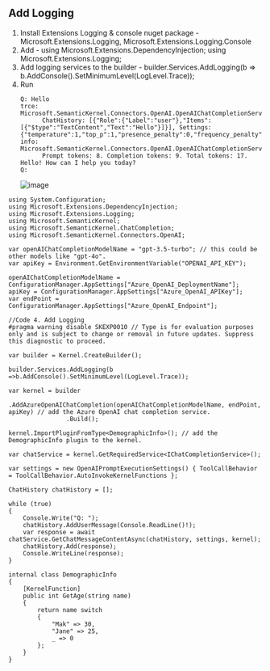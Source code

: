 ﻿## Add Logging
  1. Install Extensions Logging & console nuget package - Microsoft.Extensions.Logging, Microsoft.Extensions.Logging.Console
  1. Add  - using Microsoft.Extensions.DependencyInjection; using Microsoft.Extensions.Logging;
  1. Add logging services to the builder - builder.Services.AddLogging(b => b.AddConsole().SetMinimumLevel(LogLevel.Trace));
  2. Run
      ```console
      Q: Hello
      trce: Microsoft.SemanticKernel.Connectors.OpenAI.OpenAIChatCompletionService[0]
            ChatHistory: [{"Role":{"Label":"user"},"Items":[{"$type":"TextContent","Text":"Hello"}]}], Settings: {"temperature":1,"top_p":1,"presence_penalty":0,"frequency_penalty":0,"max_tokens":null,"stop_sequences":null,"results_per_prompt":1,"seed":null,"response_format":null,"chat_system_prompt":null,"token_selection_biases":null,"ToolCallBehavior":null,"User":null,"logprobs":null,"top_logprobs":null,"model_id":null}
      info: Microsoft.SemanticKernel.Connectors.OpenAI.OpenAIChatCompletionService[0]
            Prompt tokens: 8. Completion tokens: 9. Total tokens: 17.
      Hello! How can I help you today?
      Q:
      ```
      ![image](https://github.com/user-attachments/assets/aa604d7c-5c5e-4cdd-b242-cb7b710b038f)
```
using System.Configuration;
using Microsoft.Extensions.DependencyInjection;
using Microsoft.Extensions.Logging;
using Microsoft.SemanticKernel;
using Microsoft.SemanticKernel.ChatCompletion;
using Microsoft.SemanticKernel.Connectors.OpenAI;

var openAIChatCompletionModelName = "gpt-3.5-turbo"; // this could be other models like "gpt-4o".
var apiKey = Environment.GetEnvironmentVariable("OPENAI_API_KEY");

openAIChatCompletionModelName = ConfigurationManager.AppSettings["Azure_OpenAI_DeploymentName"];
apiKey = ConfigurationManager.AppSettings["Azure_OpenAI_APIKey"];
var endPoint = ConfigurationManager.AppSettings["Azure_OpenAI_Endpoint"];

//Code 4. Add Logging
#pragma warning disable SKEXP0010 // Type is for evaluation purposes only and is subject to change or removal in future updates. Suppress this diagnostic to proceed.

var builder = Kernel.CreateBuilder();

builder.Services.AddLogging(b =>b.AddConsole().SetMinimumLevel(LogLevel.Trace));

var kernel = builder
                .AddAzureOpenAIChatCompletion(openAIChatCompletionModelName, endPoint, apiKey) // add the Azure OpenAI chat completion service.
                .Build();

kernel.ImportPluginFromType<DemographicInfo>(); // add the DemographicInfo plugin to the kernel.

var chatService = kernel.GetRequiredService<IChatCompletionService>();

var settings = new OpenAIPromptExecutionSettings() { ToolCallBehavior = ToolCallBehavior.AutoInvokeKernelFunctions };

ChatHistory chatHistory = [];

while (true)
{
    Console.Write("Q: ");
    chatHistory.AddUserMessage(Console.ReadLine()!);
    var response = await chatService.GetChatMessageContentAsync(chatHistory, settings, kernel);
    chatHistory.Add(response);
    Console.WriteLine(response);
}

internal class DemographicInfo
{
    [KernelFunction]
    public int GetAge(string name)
    {
        return name switch
        {
            "Mak" => 30,
            "Jane" => 25,
            _ => 0
        };
    }
}
```
